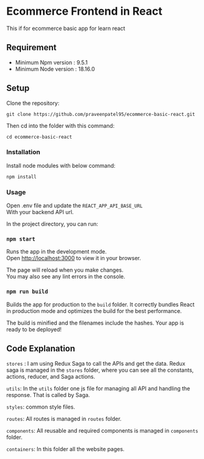 # Ecommerce Frontend in React
This if for ecommerce basic app for learn react

## Requirement
- Minimum Npm version : 9.5.1
- Minimum Node version : 18.16.0

## Setup

Clone the repository:

```
git clone https://github.com/praveenpatel95/ecommerce-basic-react.git
```

Then cd into the folder with this command:
```
cd ecommerce-basic-react
```

### Installation
Install node modules with below command:
```
npm install
```


### Usage
Open .env file and update the `REACT_APP_API_BASE_URL`
<br> With your backend API url.

In the project directory, you can run:

### `npm start`

Runs the app in the development mode.\
Open [http://localhost:3000](http://localhost:3000) to view it in your browser.

The page will reload when you make changes.\
You may also see any lint errors in the console.

### `npm run build`

Builds the app for production to the `build` folder.
It correctly bundles React in production mode and optimizes the build for the best performance.

The build is minified and the filenames include the hashes.
Your app is ready to be deployed!

## Code Explanation
`stores` : I am using Redux Saga to call the APIs and get the data.
Redux saga is managed in the `stores` folder, where you can see all the constants, actions, reducer, and Saga actions.

`utils`: In the `utils` folder one js file for managing all API  and handling the response. That is called by Saga.

`styles`: common style files.

`routes`: All routes is managed in `routes` folder.

`components`: All reusable and required components is managed in `components` folder.

`containers`: In this folder all the website pages.


